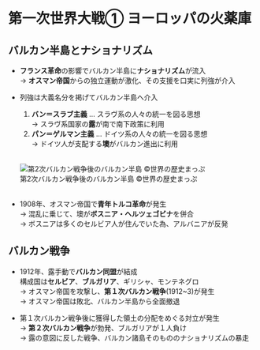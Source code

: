 # 第一次世界大戦① ヨーロッパの火薬庫

## バルカン半島とナショナリズム

- **フランス革命**の影響でバルカン半島に**ナショナリズム**が流入  
  → **オスマン帝国**からの独立運動が激化、その支援を口実に列強が介入  

- 列強は大義名分を掲げてバルカン半島へ介入  
  1. **バン＝スラブ主義** ... スラヴ系の人々の統一を図る思想  
    → スラヴ系国家の**露**が南で南下政策に利用  
  2. **パン＝ゲルマン主義** ... ドイツ系の人々の統一を図る思想  
    → ドイツ人が支配する**墺**がバルカン進出に利用  

  <br />![第2次バルカン戦争後のバルカン半島 &copy;世界の歴史まっぷ](https://852852.smushcdn.com/1828211/wp-content/uploads/2018/12/964fefc065d8712ddadf4c0deaa0bc31-400x400.png)  
  第2次バルカン戦争後のバルカン半島 &copy;世界の歴史まっぷ  
  <br />  

- 1908年、オスマン帝国で**青年トルコ革命**が発生  
  → 混乱に乗じて、墺が**ボスニア・ヘルツェゴビナ**を併合  
  → ボスニアは多くのセルビア人が住んでいた為、アルバニアが反発  

## バルカン戦争

- 1912年、露手動で**バルカン同盟**が結成  
  構成国は**セルビア**、**ブルガリア**、ギリシャ、モンテネグロ  
  → オスマン帝国を攻撃し、**第１次バルカン戦争**(1912~3)が発生  
  → オスマン帝国は敗北、バルカン半島から全面撤退  

- 第１次バルカン戦争後に獲得した領土の分配をめぐる対立が発生  
  → **第２次バルカン戦争**が勃発、ブルガリアが１人負け  
  → 露の意図に反した戦争、バルカン諸島そのもののナショナリズムの暴走  
